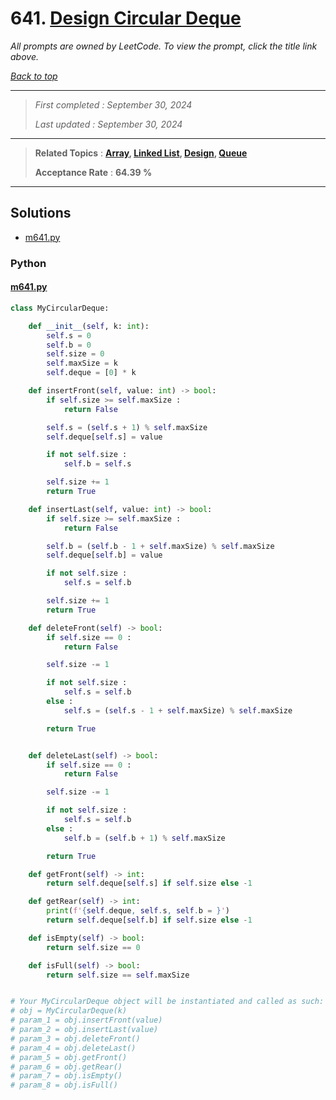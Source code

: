 # 641. [Design Circular Deque](<https://leetcode.com/problems/design-circular-deque>)

*All prompts are owned by LeetCode. To view the prompt, click the title link above.*

*[Back to top](<../README.md>)*

------

> *First completed : September 30, 2024*
>
> *Last updated : September 30, 2024*

------

> **Related Topics** : **[Array](<by_topic/Array.md>), [Linked List](<by_topic/Linked List.md>), [Design](<by_topic/Design.md>), [Queue](<by_topic/Queue.md>)**
>
> **Acceptance Rate** : **64.39 %**

------

## Solutions

- [m641.py](<../my-submissions/m641.py>)
### Python
#### [m641.py](<../my-submissions/m641.py>)
```Python
class MyCircularDeque:

    def __init__(self, k: int):
        self.s = 0
        self.b = 0
        self.size = 0
        self.maxSize = k
        self.deque = [0] * k

    def insertFront(self, value: int) -> bool:
        if self.size >= self.maxSize :
            return False

        self.s = (self.s + 1) % self.maxSize
        self.deque[self.s] = value

        if not self.size :
            self.b = self.s

        self.size += 1
        return True

    def insertLast(self, value: int) -> bool:
        if self.size >= self.maxSize :
            return False

        self.b = (self.b - 1 + self.maxSize) % self.maxSize
        self.deque[self.b] = value

        if not self.size :
            self.s = self.b

        self.size += 1
        return True

    def deleteFront(self) -> bool:
        if self.size == 0 :
            return False

        self.size -= 1

        if not self.size :
            self.s = self.b
        else :
            self.s = (self.s - 1 + self.maxSize) % self.maxSize

        return True


    def deleteLast(self) -> bool:
        if self.size == 0 :
            return False

        self.size -= 1

        if not self.size :
            self.s = self.b
        else :
            self.b = (self.b + 1) % self.maxSize

        return True

    def getFront(self) -> int:
        return self.deque[self.s] if self.size else -1

    def getRear(self) -> int:
        print(f'{self.deque, self.s, self.b = }')
        return self.deque[self.b] if self.size else -1

    def isEmpty(self) -> bool:
        return self.size == 0

    def isFull(self) -> bool:
        return self.size == self.maxSize


# Your MyCircularDeque object will be instantiated and called as such:
# obj = MyCircularDeque(k)
# param_1 = obj.insertFront(value)
# param_2 = obj.insertLast(value)
# param_3 = obj.deleteFront()
# param_4 = obj.deleteLast()
# param_5 = obj.getFront()
# param_6 = obj.getRear()
# param_7 = obj.isEmpty()
# param_8 = obj.isFull()

```


